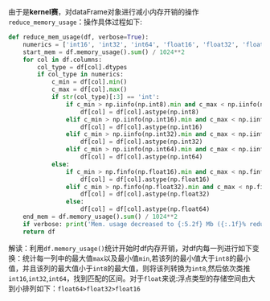 由于是**kernel赛**，对dataFrame对象进行减小内存开销的操作<code>reduce_memory_usage</code>：操作具体过程如下:
```python
def reduce_mem_usage(df, verbose=True):
    numerics = ['int16', 'int32', 'int64', 'float16', 'float32', 'float64']
    start_mem = df.memory_usage().sum() / 1024**2    
    for col in df.columns:
        col_type = df[col].dtypes
        if col_type in numerics:
            c_min = df[col].min()
            c_max = df[col].max()
            if str(col_type)[:3] == 'int':
                if c_min > np.iinfo(np.int8).min and c_max < np.iinfo(np.int8).max:
                    df[col] = df[col].astype(np.int8)
                elif c_min > np.iinfo(np.int16).min and c_max < np.iinfo(np.int16).max:
                    df[col] = df[col].astype(np.int16)
                elif c_min > np.iinfo(np.int32).min and c_max < np.iinfo(np.int32).max:
                    df[col] = df[col].astype(np.int32)
                elif c_min > np.iinfo(np.int64).min and c_max < np.iinfo(np.int64).max:
                    df[col] = df[col].astype(np.int64)  
            else:
                if c_min > np.finfo(np.float16).min and c_max < np.finfo(np.float16).max:
                    df[col] = df[col].astype(np.float16)
                elif c_min > np.finfo(np.float32).min and c_max < np.finfo(np.float32).max:
                    df[col] = df[col].astype(np.float32)
                else:
                    df[col] = df[col].astype(np.float64)    
    end_mem = df.memory_usage().sum() / 1024**2
    if verbose: print('Mem. usage decreased to {:5.2f} Mb ({:.1f}% reduction)'.format(end_mem, 100 * (start_mem - end_mem) / start_mem))
    return df
```
解读：利用<code>df.memory_usage()</code>统计开始时df内存开销，对df内每一列进行如下变换：统计每一列中的最大值<code>max</code>以及最小值<code>min</code>,若该列的最小值大于<code>int8</code>的最小值，并且该列的最大值小于<code>int8</code>的最大值，则将该列转换为<code>int8</code>,然后依次类推<code>int16</code>,<code>int32</code>,<code>int64</code>，找到匹配的区间。对于<code>float</code>来说:浮点类型的存储空间由大到小排列如下：<code>float64>float32>float16</code>
